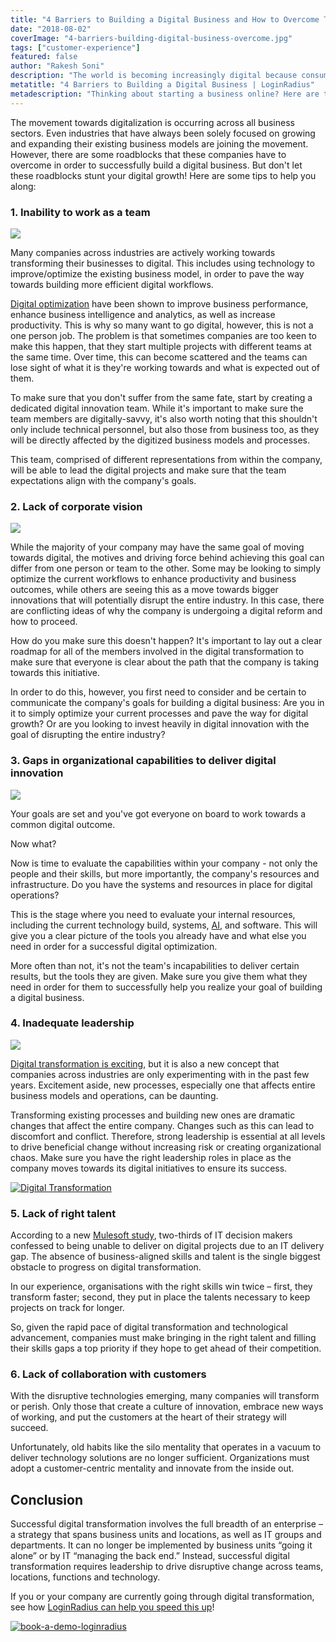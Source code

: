 ```yaml
---
title: "4 Barriers to Building a Digital Business and How to Overcome Them"
date: "2018-08-02"
coverImage: "4-barriers-building-digital-business-overcome.jpg"
tags: ["customer-experience"]
featured: false
author: "Rakesh Soni"
description: "The world is becoming increasingly digital because consumers demand faster service and convenience from their business transactions. This shift toward digitalization requires businesses to change the way they operate. Learn about the major barriers that traditional companies face in the online space and how to overcome them."
metatitle: "4 Barriers to Building a Digital Business | LoginRadius"
metadescription: "Thinking about starting a business online? Here are the most common challenges you’ll face, and strategies for overcoming them."
---
```


The movement towards digitalization is occurring across all business sectors. Even industries that have always been solely focused on growing and expanding their existing business models are joining the movement. However, there are some roadblocks that these companies have to overcome in order to successfully build a digital business. But don't let these roadblocks stunt your digital growth! Here are some tips to help you along:

### 1\. Inability to work as a team
![](rawpixel-741662-unsplash-1024x684.jpg)

Many companies across industries are actively working towards transforming their businesses to digital. This includes using technology to improve/optimize the existing business model, in order to pave the way towards building more efficient digital workflows.

[Digital optimization](https://www.loginradius.com/customer-identity-management-b2c-ciam/) have been shown to improve business performance, enhance business intelligence and analytics, as well as increase productivity. This is why so many want to go digital, however, this is not a one person job. The problem is that sometimes companies are too keen to make this happen, that they start multiple projects with different teams at the same time. Over time, this can become scattered and the teams can lose sight of what it is they're working towards and what is expected out of them.

To make sure that you don't suffer from the same fate, start by creating a dedicated digital innovation team. While it's important to make sure the team members are digitally-savvy, it's also worth noting that this shouldn't only include technical personnel, but also those from business too, as they will be directly affected by the digitized business models and processes.

This team, comprised of different representations from within the company, will be able to lead the digital projects and make sure that the team expectations align with the company's goals.

### 2\. Lack of corporate vision

![](glenn-carstens-peters-190592-unsplash-1024x681.jpg)

While the majority of your company may have the same goal of moving towards digital, the motives and driving force behind achieving this goal can differ from one person or team to the other. Some may be looking to simply optimize the current workflows to enhance productivity and business outcomes, while others are seeing this as a move towards bigger innovations that will potentially disrupt the entire industry. In this case, there are conflicting ideas of why the company is undergoing a digital reform and how to proceed.

How do you make sure this doesn't happen? It's important to lay out a clear roadmap for all of the members involved in the digital transformation to make sure that everyone is clear about the path that the company is taking towards this initiative.

In order to do this, however, you first need to consider and be certain to communicate the company's goals for building a digital business: Are you in it to simply optimize your current processes and pave the way for digital growth? Or are you looking to invest heavily in digital innovation with the goal of disrupting the entire industry?

### 3\. Gaps in organizational capabilities to deliver digital innovation

![](james-pond-185593-unsplash-1024x683.jpg)

Your goals are set and you've got everyone on board to work towards a common digital outcome.

Now what?

Now is time to evaluate the capabilities within your company - not only the people and their skills, but more importantly, the company's resources and infrastructure. Do you have the systems and resources in place for digital operations?

This is the stage where you need to evaluate your internal resources, including the current technology build, systems, [AI](https://www.calendar.com/artificial-intelligence/), and software. This will give you a clear picture of the tools you already have and what else you need in order for a successful digital optimization.

More often than not, it's not the team's incapabilities to deliver certain results, but the tools they are given. Make sure you give them what they need in order for them to successfully help you realize your goal of building a digital business.

### 4\. Inadequate leadership

![](steven-lelham-342930-unsplash-1024x540.jpg)

[Digital transformation is exciting](https://www.loginradius.com/blog/identity/what-is-digital-transformation/), but it is also a new concept that companies across industries are only experimenting with in the past few years. Excitement aside, new processes, especially one that affects entire business models and operations, can be daunting.

Transforming existing processes and building new ones are dramatic changes that affect the entire company. Changes such as this can lead to discomfort and conflict. Therefore, strong leadership is essential at all levels to drive beneficial change without increasing risk or creating organizational chaos. Make sure you have the right leadership roles in place as the company moves towards its digital initiatives to ensure its success.

<!-- [![Digital Transformation](guide-to-modern-cover.png)](https://www.loginradius.com/resource/customer-identity-the-core-of-digital-transformation/) -->

<div class="custom-thumbnail">
  <a href="https://www.loginradius.com/resource/customer-identity-the-core-of-digital-transformation/">
    <img src="guide-to-modern-cover.png" alt="Digital Transformation" title="Digital Transformation" >
  </a>
</div>

### 5\. Lack of right talent

According to a new [Mulesoft study](https://www.mulesoft.com/lp/reports/connectivity-benchmark), two-thirds of IT decision makers confessed to being unable to deliver on digital projects due to an IT delivery gap. The absence of business-aligned skills and talent is the single biggest obstacle to progress on digital transformation. 

In our experience, organisations with the right skills win twice – first, they transform faster; second, they put in place the talents necessary to keep projects on track for longer.

So, given the rapid pace of digital transformation and technological advancement, companies must make bringing in the right talent and filling their skills gaps a top priority if they hope to get ahead of their competition. 

### 6\. Lack of collaboration with customers

With the disruptive technologies emerging, many companies will transform or perish. Only those that create a culture of innovation, embrace new ways of working, and put the customers at the heart of their strategy will succeed.

Unfortunately, old habits like the silo mentality that operates in a vacuum to deliver technology solutions are no longer sufficient. Organizations must adopt a customer-centric mentality and innovate from the inside out. 


## Conclusion


Successful digital transformation involves the full breadth of an enterprise – a strategy that spans business units and locations, as well as IT groups and departments. It can no longer be implemented by business units “going it alone” or by IT “managing the back end.” Instead, successful digital transformation requires leadership to drive disruptive change across teams, locations, functions and technology.

If you or your company are currently going through digital transformation, see how [LoginRadius can help you speed this up](https://www.loginradius.com/customer-identity-management-b2c-ciam/)!

[![book-a-demo-loginradius](image5.png)](https://www.loginradius.com/contact-us?utm_source=blog&utm_medium=web&utm_campaign=4-barriers-building-digital-business-overcome)

